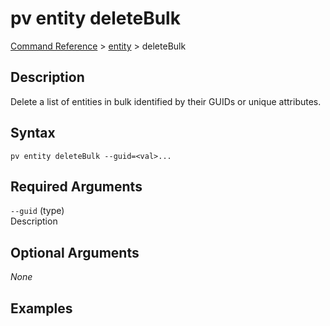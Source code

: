 # pv entity deleteBulk
[Command Reference](../../../README.md#command-reference) > [entity](./main.md) > deleteBulk

## Description
Delete a list of entities in bulk identified by their GUIDs or unique attributes.

## Syntax
```
pv entity deleteBulk --guid=<val>...
```

## Required Arguments
`--guid` (type)  
Description

## Optional Arguments
*None*

## Examples
```powershell

```